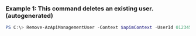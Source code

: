 ### Example 1: This command deletes an existing user. (autogenerated)
```powershell
PS C:\> Remove-AzApiManagementUser -Context $apimContext -UserId 0123456789
```

